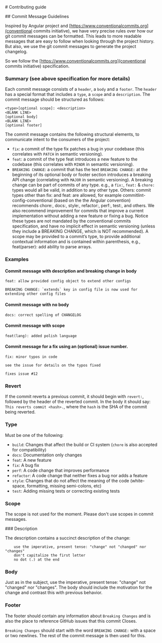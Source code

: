 # Contributing guide

## Commit Message Guidelines

Inspired by Angular project and [https://www.conventionalcommits.org](conventional commits initiative), 
we have very precise rules over how our git commit messages can be formatted. This leads to more readable messages that are 
easy to follow when looking through the project history. But also, we use the git commit messages to generate the project 
changelog.

So we follow the [https://www.conventionalcommits.org](conventional commits initiative) specification.

### Summary (see above specification for more details)

Each commit message consists of a `header`, a `body` and a `footer`. The `header` has a special format that includes a `type`, 
a `scope` and a `description`. The commit message should be structured as follows:

```
<type>[optional scope]: <description>
<BLANK LINE>
[optional body]
<BLANK LINE>
[optional footer]
```

The commit message contains the following structural elements, to communicate intent to the consumers of the project:

 - `fix`: a commit of the type fix patches a bug in your codebase (this correlates with `PATCH` in semantic versioning).
 - `feat`: a commit of the type feat introduces a new feature to the codebase (this correlates with `MINOR` in semantic versioning).
 - `BREAKING CHANGE`: a commit that has the text `BREAKING CHANGE:` at the beginning of its optional body or footer section 
    introduces a breaking API change (correlating with `MAJOR` in semantic versioning). 
    A breaking change can be part of commits of any type. e.g., a `fix:`, `feat:` & `chore:` types would all be valid, 
    in addition to any other type.
    Others: commit types other than fix: and feat: are allowed, for example commitlint-config-conventional (based on the the Angular convention) recommends chore:, docs:, style:, refactor:, perf:, test:, and others. We also recommend improvement for commits that improve a current implementation without adding a new feature or fixing a bug. Notice these types are not mandated by the conventional commits specification, and have no implicit effect in semantic versioning (unless they include a BREAKING CHANGE, which is NOT recommended).
    A scope may be provided to a commit’s type, to provide additional contextual information and is contained within parenthesis, e.g., feat(parser): add ability to parse arrays.

### Examples

#### Commit message with description and breaking change in body

```
feat: allow provided config object to extend other configs

BREAKING CHANGE: `extends` key in config file is now used for extending other config files
```

#### Commit message with no body

```
docs: correct spelling of CHANGELOG
```

#### Commit message with scope

```
feat(lang): added polish language
```

#### Commit message for a fix using an (optional) issue number.

```
fix: minor typos in code

see the issue for details on the typos fixed

fixes issue #12
```

### Revert

If the commit reverts a previous commit, it should begin with `revert:`, followed by the header of the reverted commit. 
In the body it should say: `This reverts commit <hash>.`, where the `hash` is the SHA of the commit being reverted.

### Type

Must be one of the following:

- `build`: Changes that affect the build or CI system (`chore` is also accepted for compatibility)
- `docs`: Documentation only changes
- `feat`: A new feature
- `fix`: A bug fix
- `perf`: A code change that improves performance
- `refactor`: A code change that neither fixes a bug nor adds a feature
- `style`: Changes that do not affect the meaning of the code (white-space, formatting, missing semi-colons, etc)
- `test`: Adding missing tests or correcting existing tests

### Scope

The scope is not used for the moment. Please don't use scopes in commit messages.

### Description

The description contains a succinct description of the change:

```
    use the imperative, present tense: "change" not "changed" nor "changes"
    don't capitalize the first letter
    no dot (.) at the end
```

### Body

Just as in the subject, use the imperative, present tense: "change" not "changed" nor "changes". The body should include 
the motivation for the change and contrast this with previous behavior.

### Footer

The footer should contain any information about `Breaking Changes` and is also the place to reference GitHub issues 
that this commit Closes.

`Breaking Changes` should start with the word `BREAKING CHANGE:` with a space or two newlines. The rest of the commit 
message is then used for this.
